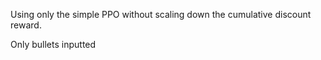 Using only the simple PPO without scaling down the cumulative discount reward.

Only bullets inputted
